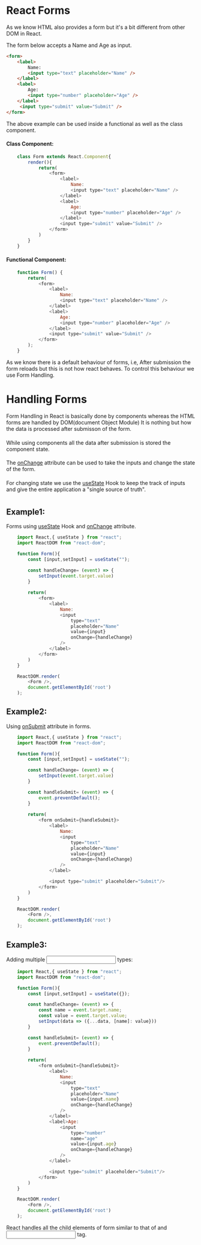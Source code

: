 
# React Forms
As we know HTML also provides a form but it's a bit different from other DOM in React.

The form below accepts a Name and Age as input.


```html
<form>
    <label>
        Name:
        <input type="text" placeholder="Name" />
    </label>
    <label>
        Age:
        <input type="number" placeholder="Age" />
    </label>
     <input type="submit" value="Submit" />
</form>
```
The above example can be used inside a functional as well as the class component.


#### Class Component:
```javascript
    class Form extends React.Component{
        render(){
            return(
                <form>
                    <label>
                        Name:
                        <input type="text" placeholder="Name" />
                    </label>
                    <label>
                        Age:
                        <input type="number" placeholder="Age" />
                    </label>
                    <input type="submit" value="Submit" />
                </form>
            )
        }
    }
```

#### Functional Component:
```javascript
    function Form() {
        return(
            <form>
                <label>
                    Name:
                    <input type="text" placeholder="Name" />
                </label>
                <label>
                    Age:
                    <input type="number" placeholder="Age" />
                </label>
                <input type="submit" value="Submit" />
            </form>
        );
    }
```

As we know there is a default behaviour of forms, i.e, After submission the form reloads but this is not how react behaves.
To control this behaviour we use Form Handling.


# Handling Forms

Form Handling in React is basically done by components whereas the HTML forms are handled by DOM(document Object Module) 
It is nothing but how the data is processed after submisson of the form.

#### 
While using components all the data after submission is stored the component state.

#### 
The [onChange]() attribute can be used to take the inputs and change the state of the form.

#### 
For changing state we use the [useState]() Hook to keep the track of inputs and give the entire application a "single source of truth".
# 

## Example1:

Forms using [useState]() Hook and [onChange]() attribute.

```javascript
    import React,{ useState } from "react";
    import ReactDOM from "react-dom";

    function Form(){
        const [input,setInput] = useState("");

        const handleChange= (event) => {
            setInput(event.target.value)
        }
            
        return(
            <form>
                <label>
                    Name:
                    <input 
                        type="text" 
                        placeholder="Name" 
                        value={input} 
                        onChange={handleChange}
                    />
                </label>
            </form>
        )
    }

    ReactDOM.render(
        <Form />, 
        document.getElementById('root')
    );
```

## Example2:

Using [onSubmit]() attribute in forms.

```javascript
    import React,{ useState } from "react";
    import ReactDOM from "react-dom";

    function Form(){
        const [input,setInput] = useState("");

        const handleChange= (event) => {
            setInput(event.target.value)
        }

        const handleSubmit= (event) => {
            event.preventDefault();
        }
            
        return(
            <form onSubmit={handleSubmit}>
                <label>
                    Name:
                    <input 
                        type="text" 
                        placeholder="Name" 
                        value={input} 
                        onChange={handleChange}
                    />
                </label>

                <input type="submit" placeholder="Submit"/>
            </form>
        )
    }

    ReactDOM.render(
        <Form />, 
        document.getElementById('root')
    );
```

## Example3:

Adding multiple [<input>]() types:

```javascript
    import React,{ useState } from "react";
    import ReactDOM from "react-dom";

    function Form(){
        const [input,setInput] = useState({});

        const handleChange= (event) => {
            const name = event.target.name;
            const value = event.target.value;
            setInput(data => ({...data, [name]: value}))
        }

        const handleSubmit= (event) => {
            event.preventDefault();
        }
            
        return(
            <form onSubmit={handleSubmit}>
                <label>
                    Name:
                    <input 
                        type="text" 
                        placeholder="Name" 
                        value={input.name} 
                        onChange={handleChange}
                    />
                </label>
                <label>Age:
                    <input 
                        type="number" 
                        name="age" 
                        value={input.age} 
                        onChange={handleChange}
                    />
                </label>

                <input type="submit" placeholder="Submit"/>
            </form>
        )
    }

    ReactDOM.render(
        <Form />, 
        document.getElementById('root')
    );
```
React handles all the child elements of form similar to that of [<label>]() and [<input>]() tag.

